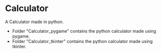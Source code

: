 # Calculator

A Calculator made in python.



* Folder "Calculator_pygame" contains the python calculator made using pygame.
* Folder "Calculator_tkinter" contains the python calculator made using tkinter.
